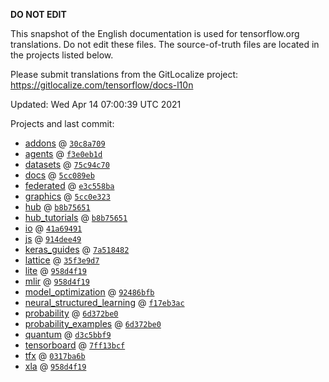 __DO NOT EDIT__

This snapshot of the English documentation is used for tensorflow.org
translations. Do not edit these files. The source-of-truth files are located in
the projects listed below.

Please submit translations from the GitLocalize project: https://gitlocalize.com/tensorflow/docs-l10n

Updated: Wed Apr 14 07:00:39 UTC 2021

Projects and last commit:

- [addons](https://github.com/tensorflow/addons/tree/master/docs) @ <a href='https://github.com/tensorflow/addons/commit/30c8a7094f3bdcca5cc26fc88c1e33f022782266'><code>30c8a709</code></a>
- [agents](https://github.com/tensorflow/agents/tree/master/docs) @ <a href='https://github.com/tensorflow/agents/commit/f3e0eb1de888205d62788ef5aacf26f6edf44b16'><code>f3e0eb1d</code></a>
- [datasets](https://github.com/tensorflow/datasets/tree/master/docs) @ <a href='https://github.com/tensorflow/datasets/commit/75c94c708486e5c22a02bb04d02459e58555bfa8'><code>75c94c70</code></a>
- [docs](https://github.com/tensorflow/docs/tree/master/site/en) @ <a href='https://github.com/tensorflow/docs/commit/5cc089eb4e4f6e981f5508a688ab23a52e8c0d39'><code>5cc089eb</code></a>
- [federated](https://github.com/tensorflow/federated/tree/master/docs) @ <a href='https://github.com/tensorflow/federated/commit/e3c558bab9d1882ecff67e6495233abe4434e6da'><code>e3c558ba</code></a>
- [graphics](https://github.com/tensorflow/graphics/tree/master/tensorflow_graphics/g3doc) @ <a href='https://github.com/tensorflow/graphics/commit/5cc0e323d3420694cc3938e70fe0649b5861d161'><code>5cc0e323</code></a>
- [hub](https://github.com/tensorflow/hub/tree/master/docs) @ <a href='https://github.com/tensorflow/hub/commit/b8b756514006e2baf68c3419202dfa9c81bf9e86'><code>b8b75651</code></a>
- [hub_tutorials](https://github.com/tensorflow/hub/tree/master/examples/colab) @ <a href='https://github.com/tensorflow/hub/commit/b8b756514006e2baf68c3419202dfa9c81bf9e86'><code>b8b75651</code></a>
- [io](https://github.com/tensorflow/io/tree/master/docs) @ <a href='https://github.com/tensorflow/io/commit/41a694912bbcff95766fe18d59ee21f20ff85ba2'><code>41a69491</code></a>
- [js](https://github.com/tensorflow/tfjs-website/tree/master/docs) @ <a href='https://github.com/tensorflow/tfjs-website/commit/914dee4982c9cf9d90e0eb7651f1de0281e58c54'><code>914dee49</code></a>
- [keras_guides](https://github.com/tensorflow/docs/tree/snapshot-keras/site/en/guide/keras) @ <a href='https://github.com/tensorflow/docs/commit/7a518482b03a75f9bb3fb6fe08d5607c1cbfb59f'><code>7a518482</code></a>
- [lattice](https://github.com/tensorflow/lattice/tree/master/docs) @ <a href='https://github.com/tensorflow/lattice/commit/35f3e9d7da7f90a700d7a903e1818e82965f245c'><code>35f3e9d7</code></a>
- [lite](https://github.com/tensorflow/tensorflow/tree/master/tensorflow/lite/g3doc) @ <a href='https://github.com/tensorflow/tensorflow/commit/958d4f1909712d3f2ef5d1f2d9968d3e0a077551'><code>958d4f19</code></a>
- [mlir](https://github.com/tensorflow/tensorflow/tree/master/tensorflow/compiler/mlir/g3doc) @ <a href='https://github.com/tensorflow/tensorflow/commit/958d4f1909712d3f2ef5d1f2d9968d3e0a077551'><code>958d4f19</code></a>
- [model_optimization](https://github.com/tensorflow/model-optimization/tree/master/tensorflow_model_optimization/g3doc) @ <a href='https://github.com/tensorflow/model-optimization/commit/92486bfb86528449361ead44b6d60a89fc6e2029'><code>92486bfb</code></a>
- [neural_structured_learning](https://github.com/tensorflow/neural-structured-learning/tree/master/g3doc) @ <a href='https://github.com/tensorflow/neural-structured-learning/commit/f17eb3acf23fe97474917f293bcae5316e9134bc'><code>f17eb3ac</code></a>
- [probability](https://github.com/tensorflow/probability/tree/master/tensorflow_probability/g3doc) @ <a href='https://github.com/tensorflow/probability/commit/6d372be0b8a91c5ebf1881a24fdf8ce3cf86c256'><code>6d372be0</code></a>
- [probability_examples](https://github.com/tensorflow/probability/tree/master/tensorflow_probability/examples/jupyter_notebooks) @ <a href='https://github.com/tensorflow/probability/commit/6d372be0b8a91c5ebf1881a24fdf8ce3cf86c256'><code>6d372be0</code></a>
- [quantum](https://github.com/tensorflow/quantum/tree/master/docs) @ <a href='https://github.com/tensorflow/quantum/commit/d3c5bbf910298efdd930975c605acc6461b29752'><code>d3c5bbf9</code></a>
- [tensorboard](https://github.com/tensorflow/tensorboard/tree/master/docs) @ <a href='https://github.com/tensorflow/tensorboard/commit/7ff13bcf56e346a3cd25818099d8ea7931af2e89'><code>7ff13bcf</code></a>
- [tfx](https://github.com/tensorflow/tfx/tree/master/docs) @ <a href='https://github.com/tensorflow/tfx/commit/0317ba6bd686608b784d4bd2ecb858c05b8b834d'><code>0317ba6b</code></a>
- [xla](https://github.com/tensorflow/tensorflow/tree/master/tensorflow/compiler/xla/g3doc) @ <a href='https://github.com/tensorflow/tensorflow/commit/958d4f1909712d3f2ef5d1f2d9968d3e0a077551'><code>958d4f19</code></a>


